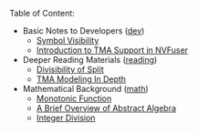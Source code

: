 Table of Content:

- Basic Notes to Developers ([dev](dev/))
  - [Symbol Visibility](dev/visibility.md)
  - [Introduction to TMA Support in NVFuser](dev/tma.md)
- Deeper Reading Materials ([reading](reading/))
  - [Divisibility of Split](reading/divisibility-of-split.md)
  - [TMA Modeling In Depth](reading/tma-modeling-in-depth.md)
- Mathematical Background ([math](math/))
  - [Monotonic Function](math/monotonic-function.md)
  - [A Brief Overview of Abstract Algebra](math/abstract-algebra.md)
  - [Integer Division](math/integer-division.md)
